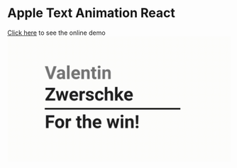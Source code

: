 # Apple Text Animation React
[Click here](https://vallezw.github.io/Apple-Text-Animation/) to see the online demo
![Preview Gif](https://github.com/vallezw/Apple-Text-Animation/blob/master/Docs/PreviewGif.gif)

